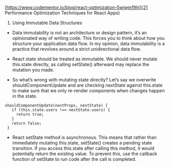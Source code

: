 [https://www.codementor.io/blog/react-optimization-5wiwjnf9hj](21 Performance Optimization Techniques for React Apps)
1. Using Immutable Data Structures

 - Data immutability is not an architecture or design pattern, it’s an opinionated way of writing code. This forces you to think about how you structure your application data flow. In my opinion, data immutability is a practice that revolves around a strict unidirectional data flow.

 -  React state should be treated as immutable. We should never mutate this.state directly, as calling setState() afterward may replace the mutation you made.

 - So what’s wrong with mutating state directly? Let’s say we overwrite shouldComponentUpdate and are checking nextState against this.state to make sure that we only re-render components when changes happen in the state.

 ```
 shouldComponentUpdate(nextProps, nextState) {
    if (this.state.users !== nextState.users) {
      return true;
    }
    return false;
  }
 ```
 - React setState method is asynchronous. This means that rather than immediately mutating this.state, setState() creates a pending state transition. If you access this.state after calling this method, it would potentially return the existing value. To prevent this, use the callback function of setState to run code after the call is completed.